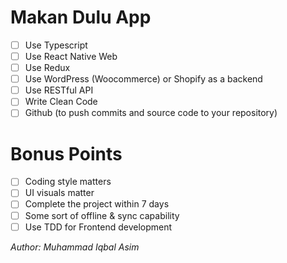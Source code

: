 # Makan Dulu App

- [ ] Use Typescript
- [ ] Use React Native Web
- [ ] Use Redux
- [ ] Use WordPress (Woocommerce) or Shopify as a backend
- [ ] Use RESTful API
- [ ] Write Clean Code
- [ ] Github (to push commits and source code to your repository)

# Bonus Points

- [ ] Coding style matters
- [ ] UI visuals matter
- [ ] Complete the project within 7 days
- [ ] Some sort of offline & sync capability
- [ ] Use TDD for Frontend development

_Author: Muhammad Iqbal Asim_
